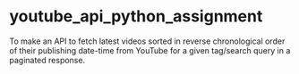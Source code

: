 # youtube_api_python_assignment
To make an API to fetch latest videos sorted in reverse chronological order of their publishing date-time from YouTube for a given tag/search query in a paginated response.

